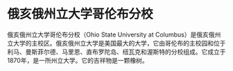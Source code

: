# 俄亥俄州立大学哥伦布分校

俄亥俄州立大学哥伦布分校（Ohio State University at Columbus）是俄亥俄州立大学的主校区。俄亥俄州立大学是美国最大的大学，它由哥伦布的主校园和位于利马、曼斯菲尔德、马里恩、直布罗陀岛、纽瓦克和渥斯特的分校组成。它成立于1870年，是一所州立大学。它的吉祥物是一颗橡树。